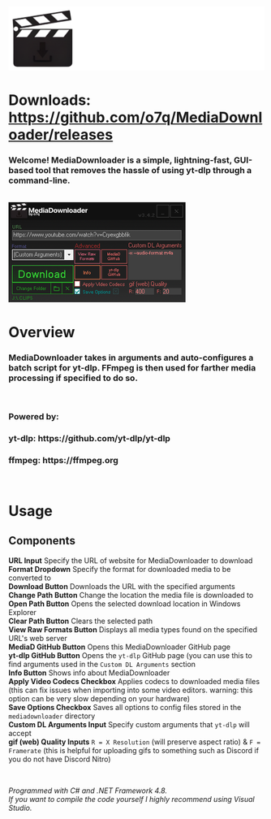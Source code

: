 <img src="assets/images/readmebanner.png"/>

# Downloads: https://github.com/o7q/MediaDownloader/releases
<h3>Welcome! MediaDownloader is a simple, lightning-fast, GUI-based tool that removes the hassle of using yt-dlp through a command-line.</h3>

<br>

<img src="assets/images/program.png"/>

<br>

# Overview
<h3>MediaDownloader takes in arguments and auto-configures a batch script for yt-dlp. FFmpeg is then used for farther media processing if specified to do so.</h3>

<br>

<h3>Powered by:</h3>
<h3>yt-dlp: https://github.com/yt-dlp/yt-dlp</h3>
<h3>ffmpeg: https://ffmpeg.org</h3>

<br>

# Usage

## <b>Components</b>
<b>URL Input</b> Specify the URL of website for MediaDownloader to download \
<b>Format Dropdown</b> Specify the format for downloaded media to be converted to \
<b>Download Button</b> Downloads the URL with the specified arguments \
<b>Change Path Button</b> Change the location the media file is downloaded to \
<b>Open Path Button</b> Opens the selected download location in Windows Explorer \
<b>Clear Path Button</b> Clears the selected path \
<b>View Raw Formats Button</b> Displays all media types found on the specified URL's web server \
<b>MediaD GitHub Button</b> Opens this MediaDownloader GitHub page \
<b>yt-dlp GitHub Button</b> Opens the `yt-dlp` GitHub page (you can use this to find arguments used in the `Custom DL Arguments` section \
<b>Info Button</b> Shows info about MediaDownloader \
<b>Apply Video Codecs Checkbox</b> Applies codecs to downloaded media files (this can fix issues when importing into some video editors. warning: this option can be very slow depending on your hardware) \
<b>Save Options Checkbox</b> Saves all options to config files stored in the `mediadownloader` directory \
<b>Custom DL Arguments Input</b> Specify custom arguments that `yt-dlp` will accept \
<b>gif (web) Quality Inputs</b> `R = X Resolution` (will preserve aspect ratio) & `F = Framerate` (this is helpful for uploading gifs to something such as Discord if you do not have Discord Nitro)

<br>

<i>Programmed with C# and .NET Framework 4.8.</i> \
<i>If you want to compile the code yourself I highly recommend using Visual Studio.</i>